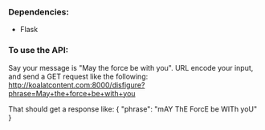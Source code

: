 ### Dependencies:
* Flask

### To use the API:
Say your message is "May the force be with you". URL encode your input, and send a GET request like the following:
http://koalatcontent.com:8000/disfigure?phrase=May+the+force+be+with+you

That should get a response like:
{
  "phrase": "mAY ThE ForcE be WITh yoU"
}
